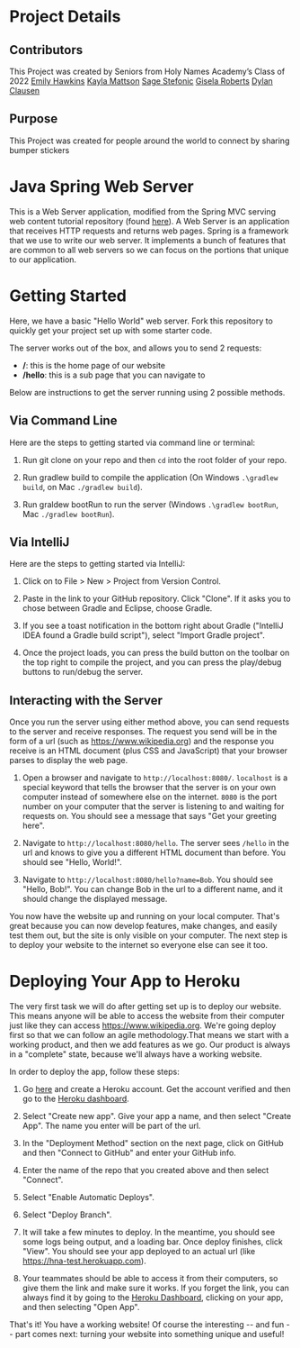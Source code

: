 # Project Details

## Contributors

This Project was created by Seniors from Holy Names Academy’s Class of 2022
[Emily Hawkins](github.com/emilyhawkins4)
[Kayla Mattson](github.com/kayla-mattson)
[Sage Stefonic](github.com/sagestefonic)
[Gisela Roberts](github.com/giselagroberts)
[Dylan Clausen](github.com/dclauson22)

## Purpose
This Project was created for people around the world to connect by sharing bumper stickers


# Java Spring Web Server

This is a Web Server application, modified from the Spring MVC serving web content tutorial repository (found [here](https://github.com/spring-guides/gs-serving-web-content)).
A Web Server is an application that receives HTTP requests and returns web pages.
Spring is a framework that we use to write our web server.
It implements a bunch of features that are common to all web servers so we can focus on the portions that unique to our application.

# Getting Started

Here, we have a basic "Hello World" web server. Fork this repository to quickly get your project set up with some starter code.

The server works out of the box, and allows you to send 2 requests:

- **/**: this is the home page of our website
- **/hello**: this is a sub page that you can navigate to

Below are instructions to get the server running using 2 possible methods.

## Via Command Line

Here are the steps to getting started via command line or terminal:

1. Run git clone on your repo and then `cd` into the root folder of your repo.

2. Run gradlew build to compile the application (On Windows `.\gradlew build`, on Mac `./gradlew build`).

3. Run graldew bootRun to run the server (Windows `.\gradlew bootRun`, Mac `./gradlew bootRun`).

## Via IntelliJ

Here are the steps to getting started via IntelliJ:

1. Click on to File > New > Project from Version Control.

2. Paste in the link to your GitHub repository. Click "Clone". If it asks you to chose between Gradle and Eclipse, choose Gradle.

3. If you see a toast notification in the bottom right about Gradle ("IntelliJ IDEA found a Gradle build script"), select "Import Gradle project".

3. Once the project loads, you can press the build button on the toolbar on the top right to compile the project, and you can press the play/debug buttons to run/debug the server.

## Interacting with the Server

Once you run the server using either method above, you can send requests to the server and receive responses.
The request you send will be in the form of a url (such as https://www.wikipedia.org) and the response you receive is an HTML document (plus CSS and JavaScript) that your browser parses to display the web page.

1. Open a browser and navigate to `http://localhost:8080/`. `localhost` is a special keyword that tells the browser that the server is on your own computer instead of somewhere else on the internet.
   `8080` is the port number on your computer that the server is listening to and waiting for requests on.
   You should see a message that says "Get your greeting here".

2. Navigate to `http://localhost:8080/hello`. The server sees `/hello` in the url and knows to give you a different HTML document than before. You should see "Hello, World!".

3. Navigate to `http://localhost:8080/hello?name=Bob`. You should see "Hello, Bob!".
   You can change Bob in the url to a different name, and it should change the displayed message.

You now have the website up and running on your local computer.
That's great because you can now develop features, make changes, and easily test them out, but the site is only visible on your computer.
The next step is to deploy your website to the internet so everyone else can see it too.

# Deploying Your App to Heroku

The very first task we will do after getting set up is to deploy our website.
This means anyone will be able to access the website from their computer just like they can access https://www.wikipedia.org.
We're going deploy first so that we can follow an agile methodology.That means we start with a working product, and then we add features as we go.
Our product is always in a "complete" state, because we'll always have a working website.

In order to deploy the app, follow these steps:

1. Go [here](https://signup.heroku.com/) and create a Heroku account. Get the account verified and then go to the [Heroku dashboard](https://dashboard.heroku.com/apps).

2. Select "Create new app". Give your app a name, and then select "Create App". The name you enter will be part of the url.

3. In the "Deployment Method" section on the next page, click on GitHub and then "Connect to GitHub" and enter your GitHub info.

4. Enter the name of the repo that you created above and then select "Connect".

5. Select "Enable Automatic Deploys".

6. Select "Deploy Branch".

7. It will take a few minutes to deploy. In the meantime, you should see some logs being output, and a loading bar. Once deploy finishes, click "View". You should see your app deployed to an actual url (like https://hna-test.herokuapp.com).

8. Your teammates should be able to access it from their computers, so give them the link and make sure it works.
   If you forget the link, you can always find it by going to the [Heroku Dashboard](https://dashboard.heroku.com/apps), clicking on your app, and then selecting "Open App".

That's it! You have a working website!  Of course the interesting -- and fun -- part comes next: turning your website into something unique and useful! 
